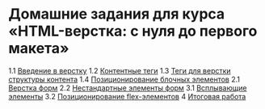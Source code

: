 # Домашние задания для курса «HTML-верстка: с нуля до первого макета»

1.1 [Введение в верстку](introduction-html-css/)
1.2 [Контентные теги](content-tags/)
1.3 [Теги для верстки структуры контента](content-structure-tags/)
1.4 [Позиционирование блочных элементов](block-elements-positioning/)
2.1 [Верстка форм](forms/)
2.2 [Нестандартные элементы форм](form-elements/)
3.1 [Всплывающие элементы](popup-elements/)
3.2 [Позиционирование flex-элементов](flex-elements-positioning/)
4 [Итоговая работа](diploma/)

